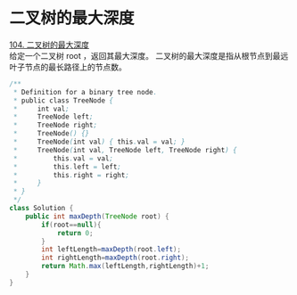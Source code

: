 # 二叉树的最大深度
[104. 二叉树的最大深度](https://leetcode.cn/problems/maximum-depth-of-binary-tree/description/)  
给定一个二叉树 root ，返回其最大深度。
二叉树的最大深度是指从根节点到最远叶子节点的最长路径上的节点数。
```java
/**
 * Definition for a binary tree node.
 * public class TreeNode {
 *     int val;
 *     TreeNode left;
 *     TreeNode right;
 *     TreeNode() {}
 *     TreeNode(int val) { this.val = val; }
 *     TreeNode(int val, TreeNode left, TreeNode right) {
 *         this.val = val;
 *         this.left = left;
 *         this.right = right;
 *     }
 * }
 */
class Solution {
    public int maxDepth(TreeNode root) {
        if(root==null){
            return 0;
        }
        int leftLength=maxDepth(root.left);
        int rightLength=maxDepth(root.right);
        return Math.max(leftLength,rightLength)+1;
    }
}

```
